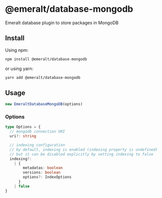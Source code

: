 # @emeralt/database-mongodb
Emeralt database plugin to store packages in MongoDB

## Install

Using npm:

```sh
npm install @emeralt/database-mongodb
```

or using yarn:

```sh
yarn add @emeralt/database-mongodb
```

## Usage

```ts
new EmeraltDatabaseMongoDB(options)
```


### Options

```ts
type Options = {
  // mongodb connection URI
  uri?: string

  // indexing configuration
  // by default, indexing is enabled (indexing property is undefined)
  // but it can be disabled explicitly by setting indexing to false
  indexing?:
    | {
        metadatas: boolean
        versions: boolean
        options?: IndexOptions
      }
    | false
}
```
